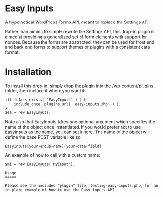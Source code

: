 Easy Inputs
===========

A hypothetical WordPress Forms API, meant to replace the Settings API.

Rather than aiming to simply rewrite the Settings API, this drop-in plugin is aimed at providing a generalized set of form elements with support for nonces. Because the forms are abstracted, they can be used for front end and back end forms to support themes or plugins with a consistent data format.

Installation
============

To install this drop-in, simply drop the plugin into the /wp-content/plugins folder, then include it where you want it:
```
if( !class_exists( 'EasyInputs' ) ) {
	include_once( plugins_url( 'easy-inputs.php' ) );
}
$ea	= new EasyInputs;
```

Note also that EasyInputs takes one optional argument which specifies the name of the object once instantiated. If you would prefer not to use EasyInputs as the name, you can set it here. The name of the object will define the base POST variable like so:
```
EasyInputs[your-group-name][your-data-field]
```

An example of how to call with a custom name:
```
$mi	= new EasyInputs('MyInput');

Usage
=====

Please see the included "plugin" file, testing-easy-inputs.php, for an in-place example of how to use the Easy Inputs API.
